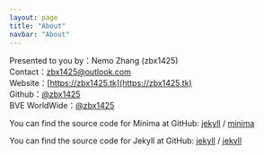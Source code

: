 ```yaml
---
layout: page
title: "About"
navbar: "About"
---
```


Presented to you by：Nemo Zhang (zbx1425)  
Contact：[zbx1425@outlook.com](mailto:zbx1425@outlook.com)  
Website：[https://zbx1425.tk](https://zbx1425.tk)  
Github：[@zbx1425](https://github.com/zbx1425)  
BVE WorldWide：[@zbx1425](https://bveworldwide.forumotion.com/u1049)

You can find the source code for Minima at GitHub:
[jekyll][jekyll-organization] / [minima](https://github.com/jekyll/minima)

You can find the source code for Jekyll at GitHub:
[jekyll][jekyll-organization] / [jekyll](https://github.com/jekyll/jekyll)


[jekyll-organization]: https://github.com/jekyll
